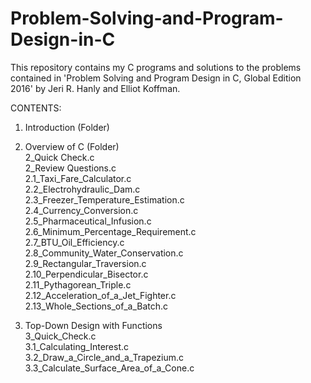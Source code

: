 # Problem-Solving-and-Program-Design-in-C

This repository contains my C programs and solutions to the problems contained in 
'Problem Solving and Program Design in C, Global Edition 2016' 
by Jeri R. Hanly and Elliot Koffman.

CONTENTS:<br>

1. Introduction (Folder)<br>

2. Overview of C (Folder)<br>
  2_Quick Check.c<br>
  2_Review Questions.c<br>
  2.1_Taxi_Fare_Calculator.c<br>
  2.2_Electrohydraulic_Dam.c<br>
  2.3_Freezer_Temperature_Estimation.c<br>
  2.4_Currency_Conversion.c<br>
  2.5_Pharmaceutical_Infusion.c<br>
  2.6_Minimum_Percentage_Requirement.c<br>
  2.7_BTU_Oil_Efficiency.c<br>
  2.8_Community_Water_Conservation.c<br>
  2.9_Rectangular_Traversion.c<br>
  2.10_Perpendicular_Bisector.c<br>
  2.11_Pythagorean_Triple.c<br>
  2.12_Acceleration_of_a_Jet_Fighter.c<br>
  2.13_Whole_Sections_of_a_Batch.c<br>
  
3. Top-Down Design with Functions<br>
  3_Quick_Check.c<br>
  3.1_Calculating_Interest.c<br>
  3.2_Draw_a_Circle_and_a_Trapezium.c<br>
  3.3_Calculate_Surface_Area_of_a_Cone.c<br>
